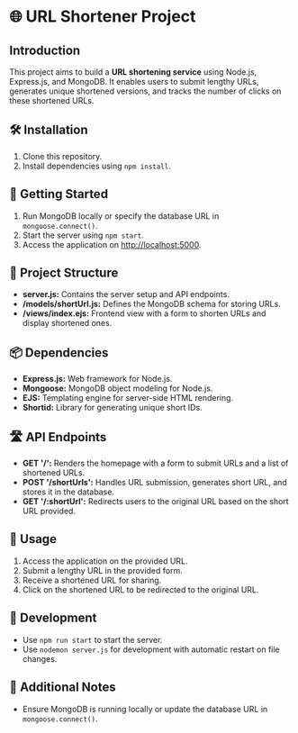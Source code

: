 # 🌐 URL Shortener Project

## Introduction

This project aims to build a **URL shortening service** using Node.js, Express.js, and MongoDB. It enables users to submit lengthy URLs, generates unique shortened versions, and tracks the number of clicks on these shortened URLs.

## 🛠️ Installation

1. Clone this repository.
2. Install dependencies using `npm install`.

## 🚀 Getting Started

1. Run MongoDB locally or specify the database URL in `mongoose.connect()`.
2. Start the server using `npm start`.
3. Access the application on [http://localhost:5000](http://localhost:5000).

## 📁 Project Structure

- **server.js:** Contains the server setup and API endpoints.
- **/models/shortUrl.js:** Defines the MongoDB schema for storing URLs.
- **/views/index.ejs:** Frontend view with a form to shorten URLs and display shortened ones.

## 📦 Dependencies

- **Express.js:** Web framework for Node.js.
- **Mongoose:** MongoDB object modeling for Node.js.
- **EJS:** Templating engine for server-side HTML rendering.
- **Shortid:** Library for generating unique short IDs.

## 🛣️ API Endpoints

- **GET '/':** Renders the homepage with a form to submit URLs and a list of shortened URLs.
- **POST '/shortUrls':** Handles URL submission, generates short URL, and stores it in the database.
- **GET '/:shortUrl':** Redirects users to the original URL based on the short URL provided.

## 🌟 Usage

1. Access the application on the provided URL.
2. Submit a lengthy URL in the provided form.
3. Receive a shortened URL for sharing.
4. Click on the shortened URL to be redirected to the original URL.

## 🚧 Development

- Use `npm run start` to start the server.
- Use `nodemon server.js` for development with automatic restart on file changes.

## 📝 Additional Notes

- Ensure MongoDB is running locally or update the database URL in `mongoose.connect()`.
